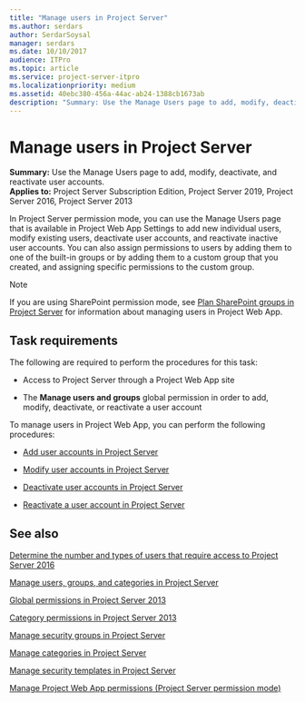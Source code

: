 ```yaml
---
title: "Manage users in Project Server"
ms.author: serdars
author: SerdarSoysal
manager: serdars
ms.date: 10/10/2017
audience: ITPro
ms.topic: article
ms.service: project-server-itpro
ms.localizationpriority: medium
ms.assetid: 40ebc380-456a-44ac-ab24-1388cb1673ab
description: "Summary: Use the Manage Users page to add, modify, deactivate, and reactivate user accounts."
---
```


# Manage users in Project Server
 
 **Summary:** Use the Manage Users page to add, modify, deactivate, and reactivate user accounts.<br/>
**Applies to:** Project Server Subscription Edition, Project Server 2019, Project Server 2016, Project Server 2013
  
In Project Server permission mode, you can use the Manage Users page that is available in Project Web App Settings to add new individual users, modify existing users, deactivate user accounts, and reactivate inactive user accounts. You can also assign permissions to users by adding them to one of the built-in groups or by adding them to a custom group that you created, and assigning specific permissions to the custom group.
  
> [!NOTE]
> If you are using SharePoint permission mode, see [Plan SharePoint groups in Project Server](plan-sharepoint-groups-in-project-server.md) for information about managing users in Project Web App.
  
## Task requirements

The following are required to perform the procedures for this task:
  
- Access to Project Server through a Project Web App site
    
- The **Manage users and groups** global permission in order to add, modify, deactivate, or reactivate a user account
    
To manage users in Project Web App, you can perform the following procedures:
  
- [Add user accounts in Project Server](add-user-accounts-in-project-server.md)
    
- [Modify user accounts in Project Server](modify-user-accounts-in-project-server.md)
    
- [Deactivate user accounts in Project Server](deactivate-user-accounts-in-project-server.md)
    
- [Reactivate a user account in Project Server](reactivate-a-user-account-in-project-server.md)
    
## See also


[Determine the number and types of users that require access to Project Server 2016](determine-the-number-and-types-of-users-that-require-access-to-project-server-20.md)
  
[Manage users, groups, and categories in Project Server](manage-users-groups-and-categories-in-project-server-2013.md)
  
[Global permissions in Project Server 2013](global-permissions-in-project-server-2013.md)
  
[Category permissions in Project Server 2013](category-permissions-in-project-server-2013.md)
  
[Manage security groups in Project Server](manage-security-groups-in-project-server.md)
  
[Manage categories in Project Server](manage-categories-in-project-server.md)
  
[Manage security templates in Project Server](manage-security-templates-in-project-server.md)
  
[Manage Project Web App permissions (Project Server permission mode)](manage-project-web-app-permissions-project-server-permission-mode.md)

